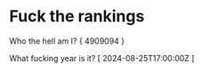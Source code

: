 # Fuck the rankings

Who the hell am I?
{ 4909094 }

What fucking year is it?
[ 2024-08-25T17:00:00Z ]
